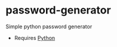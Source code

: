 # password-generator
Simple python password generator

* Requires [Python](https://www.python.org/)
